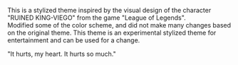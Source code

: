 
This is a stylized theme inspired by the visual design of the character "RUINED KING-VIEGO" from the game "League of Legends".<br>
Modified some of the color scheme, and did not make many changes based on the original theme. This theme is an experimental stylized theme for entertainment and can be used for a change.


"It hurts, my heart. It hurts so much."
